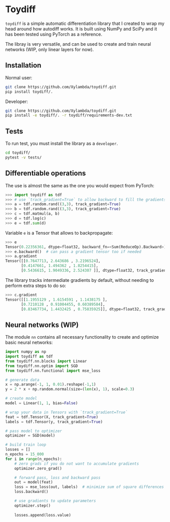 # Toydiff

`toydiff` is a simple automatic differentiation library that I created to wrap
my head around how autodiff works. It is built using NumPy and SciPy and it has
been tested using PyTorch as a reference.

The libray is very versatile, and can be used to create and train neural
networks (WIP, only linear layers for now).

## Installation
Normal user:
```bash
git clone https://github.com/Xylambda/toydiff.git
pip install toydiff/.
```

Developer:
```bash
git clone https://github.com/Xylambda/toydiff.git
pip install -e toydiff/. -r toydiff/requirements-dev.txt
```

## Tests
To run test, you must install the library as a `developer`.

```bash
cd toydiff/
pytest -v tests/
```

## Differentiable operations
The use is almost the same as the one you would expect from PyTorch:

```python
>>> import toydiff as tdf
>>> # use `track_gradient=True` to allow backward to fill the gradients
>>> a = tdf.random.rand((3,3), track_gradient=True)
>>> b = tdf.random.rand((3,3), track_gradient=True)
>>> c = tdf.matmul(a, b)
>>> d = tdf.log(c)
>>> e = tdf.sum(d)
```

Variable `e` is a Tensor that allows to backpropagate:
```python
>>> e
Tensor(0.22356361, dtype=float32, backward_fn=<Sum(ReduceOp).Backward>)
>>> e.backward()  # can pass a gradient tensor too if needed
>>> a.gradient
Tensor([[0.7647713, 2.643686 , 3.2196524],
       [0.4147661, 1.494362 , 1.8254415],
       [0.5436615, 1.9049336, 2.524307 ]], dtype=float32, track_gradient=False)
```

The library tracks intermediate gradients by default, without needing to
perform extra steps to do so:

```python
>>> c.gradient
Tensor([[1.1955129 , 1.6154591 , 1.1438175 ],
       [0.7210128 , 0.91004455, 0.60389584],
       [0.83467734, 1.4432425 , 0.75835925]], dtype=float32, track_gradient=False)
```

## Neural networks (WIP)

The module `nn` contains all necessary functionality to create and optimize
basic neural networks:

```python
import numpy as np
import toydiff as tdf
from toydiff.nn.blocks import Linear
from toydiff.nn.optim import SGD
from toydiff.nn.functional import mse_loss

# generate data
x = np.arange(-1, 1, 0.01).reshape(-1,1)
y = 2 * x + np.random.normal(size=(len(x), 1), scale=0.3)

# create model
model = Linear(1, 1, bias=False)

# wrap your data in Tensors with `track_gradient=True`
feat = tdf.Tensor(X, track_gradient=True)
labels = tdf.Tensor(y, track_gradient=True)

# pass model to optimizer
optimizer = SGD(model)

# build train loop
losses = []
n_epochs = 15_000
for i in range(n_epochs):
    # zero grads if you do not want to accumulate gradients
    optimizer.zero_grad()

    # forward pass, loss and backward pass
    out = model(feat)
    loss = mse_loss(out, labels)  # minimize sum of square differences
    loss.backward()

    # use gradients to update parameters
    optimizer.step()
    
    losses.append(loss.value)
```
